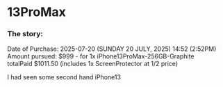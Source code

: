 # 13ProMax




### The story:

Date of Purchase: 2025-07-20 (SUNDAY 20 JULY, 2025) 14:52 (2:52PM)\
Amount pursued: $999 - for 1x iPhone13ProMax-256GB-Graphite\
totalPaid $1011.50  (includes 1x ScreenProtector at 1/2 price)

I had seen some second hand iPhone13 
